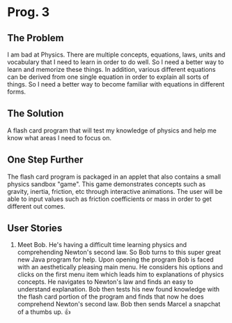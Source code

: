 # Prog. 3

## The Problem

I am bad at Physics. There are multiple concepts, equations, laws, units and vocabulary that I need to learn in order to do well. So I need a better way to learn and memorize these things. In addition, various different equations can be derived from one single equation in order to explain all sorts of things. So I need a better way to become familiar with equations in different forms.

## The Solution

A flash card program that will test my knowledge of physics and help me know what areas I need to focus on.

## One Step Further

The flash card program is packaged in an applet that also contains a small physics sandbox "game". This game demonstrates concepts such as gravity, inertia, friction, etc through interactive animations. The user will be able to input values such as friction coefficients or mass in order to get different out comes. 

## User Stories 

1. Meet Bob. He's having a difficult time learning physics and comprehending Newton's second law. So Bob turns to this super great new Java program for help. Upon opening the program Bob is faced with an aesthetically pleasing main menu. He considers his options and clicks on the first menu item which leads him to explanations of physics concepts. He navigates to Newton's law and finds an easy to understand explanation. Bob then tests his new found knowledge with the flash card portion of the program and finds that now he does comprehend Newton's second law. Bob then sends Marcel a snapchat of a thumbs up. :+1: